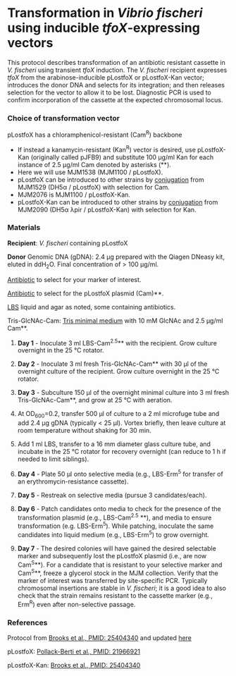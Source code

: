 # Transformation in *Vibrio fischeri* using inducible *tfoX*-expressing vectors

This protocol describes transformation of an antibiotic resistant cassette in *V. fischeri* using transient *tfoX* induction. The *V. fischeri* recipient expresses *tfoX* from the arabinose-inducible pLostfoX or pLostfoX-Kan vector; introduces the donor DNA and selects for its integration; and then releases selection for the vector to allow it to be lost. Diagnostic PCR is used to confirm incorporation of the cassette at the expected chromosomal locus.

### Choice of transformation vector

pLostfoX has a chloramphenicol-resistant (Cam<sup>R</sup>) backbone

- If instead a kanamycin-resistant (Kan<sup>R</sup>) vector is desired, use pLostfoX-Kan (originally called pJFB9) and substitute 100 μg/ml Kan for each instance of 2.5 μg/ml Cam denoted by asterisks (\*\*).
- Here we will use MJM1538 (MJM1100 / pLostfoX).  
- pLostfoX can be introduced to other strains by [conjugation](conjugation.md) from MJM1529 (DH5α / pLostfoX) with selection for Cam.  
- MJM2076 is MJM1100 / pLostfoX-Kan.  
- pLostfoX-Kan can be introduced to other strains by [conjugation](conjugation.md) from MJM2090 (DH5α λpir / pLostfoX-Kan) with selection for Kan.  


### Materials

**Recipient**: *V. fischeri* containing pLostfoX

**Donor** Genomic DNA (gDNA): 2.4 μg prepared with the Qiagen DNeasy kit, eluted in ddH<sub>2</sub>O. Final concentration of > 100 μg/ml.

[Antibiotic](antibiotics.md) to select for your marker of interest.

[Antibiotic](antibiotics.md) to select for the pLostfoX plasmid (Cam)\*\*.

[LBS](media.md#lbs) liquid and agar as noted, some containing antibiotics.

Tris-GlcNAc-Cam: [Tris minimal medium](media.md#tris-minimal-medium) with 10 mM GlcNAc and 2.5 µg/ml Cam\*\*.


1. **Day 1** - Inoculate 3 ml LBS-Cam<sup>2.5</sup>\*\* with the recipient. Grow culture overnight in the 25 °C rotator.

1. **Day 2** - Inoculate 3 ml fresh Tris-GlcNAc-Cam\*\* with 30 μl of the overnight culture of the recipient. Grow culture overnight in the 25 °C rotator.  

1. **Day 3** - Subculture 150 μl of the overnight minimal culture into 3 ml fresh Tris-GlcNAc-Cam\*\*, and grow at 25 °C with aeration.
1. At OD<sub>600</sub>=0.2, transfer 500 μl of culture to a 2 ml microfuge tube and add 2.4 μg gDNA (typically < 25 μl). Vortex briefly, then leave culture at room temperature without shaking for 30 min.
1. Add 1 ml LBS, transfer to a 16 mm diameter glass culture tube, and incubate in the 25 °C rotator for recovery overnight (can reduce to 1 h if needed to limit siblings).

1. **Day 4** - Plate 50 μl onto selective media (e.g., LBS-Erm<sup>5</sup> for transfer of an erythromycin-resistance cassette).

1. **Day 5** - Restreak on selective media (pursue 3 candidates/each).

1. **Day 6** - Patch candidates onto media to check for the presence of the transformation plasmid (e.g., LBS-Cam<sup>2.5</sup> \*\*), and media to ensure transformation (e.g. LBS-Erm<sup>5</sup>). While patching, inoculate the same candidates into liquid medium (e.g., LBS-Erm<sup>5</sup>) to grow overnight.

1. **Day 7** - The desired colonies will have gained the desired selectable marker and subsequently lost the pLostfoX plasmid (i.e., are now Cam<sup>S</sup>\*\*).  For a candidate that is resistant to your selective marker and Cam<sup>S</sup>\*\*, freeze a glycerol stock in the MJM collection.  Verify that the marker of interest was transferred by site-specific PCR. Typically chromosomal insertions are stable in *V. fischeri*; it is a good idea to also check that the strain remains resistant to the cassette marker (e.g., Erm<sup>R</sup>) even after non-selective passage.


### References

Protocol from [Brooks et al., PMID: 25404340](https://www.ncbi.nlm.nih.gov/pubmed/25404340) and updated [here](https://github.com/mjmlab/protocols/blob/master/tfox-transformation.md)

pLostfoX: [Pollack-Berti et al., PMID: 21966921](https://www.ncbi.nlm.nih.gov/pubmed/21966921)

pLostfoX-Kan: [Brooks et al., PMID: 25404340](https://www.ncbi.nlm.nih.gov/pubmed/25404340)
